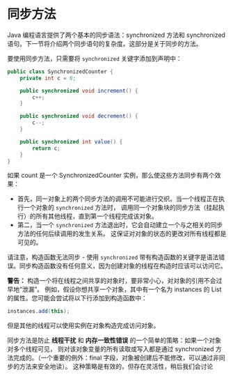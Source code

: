 # 同步方法

Java 编程语言提供了两个基本的同步语法：synchronized 方法和 synchronized 语句。下一节将介绍两个同步语句的复杂度。这部分是关于同步的方法。

要使用同步方法，只需要将 `synchronized` 关键字添加到声明中：

```java
public class SynchronizedCounter {
    private int c = 0;

    public synchronized void increment() {
        c++;
    }

    public synchronized void decrement() {
        c--;
    }

    public synchronized int value() {
        return c;
    }
}
```

如果 count 是一个 SynchronizedCounter 实例，那么使这些方法同步有两个效果：

* 首先，同一对象上的两个同步方法的调用不可能进行交织。当一个线程正在执行一个对象的 `synchronized` 方法时，
调用同一个对象块的同步方法（挂起执行）的所有其他线程，直到第一个线程完成该对象。
* 第二，当一个 `synchronized` 方法退出时，它会自动建立一个与之相关的同步方法的任何后续调用的发生关系。
这保证对对象的状态的更改对所有线程都是可见的。

请注意，构造函数无法同步 - 使用 `synchronized` 带有构造函数的关键字是语法错误。同步构造函数没有任何意义，因为创建对象的线程在构造时应该可以访问它。

**警告：** 构造一个将在线程之间共享的对象时，要非常小心，对对象的引用不会过早地“泄漏”。
例如，假设你想共享一个对象，其中有一个名为 instances 的 List 的属性。您可能会尝试将以下行添加到构造函数中：

```java
instances.add(this);
```
但是其他的线程可以使用实例在对象构造完成访问对象。

同步方法是防止 **线程干扰** 和 **内存一致性错误** 的一个简单的策略：如果一个对象对多个线程可见，
则对该对象变量的所有读取或写入都是通过 synchronized 方法完成的。（一个重要的例外：final 字段，对象被创建后不能修改，可以通过非同步的方法来安全地读）。
这种策略是有效的，但存在灵活性，稍后我们会讨论
